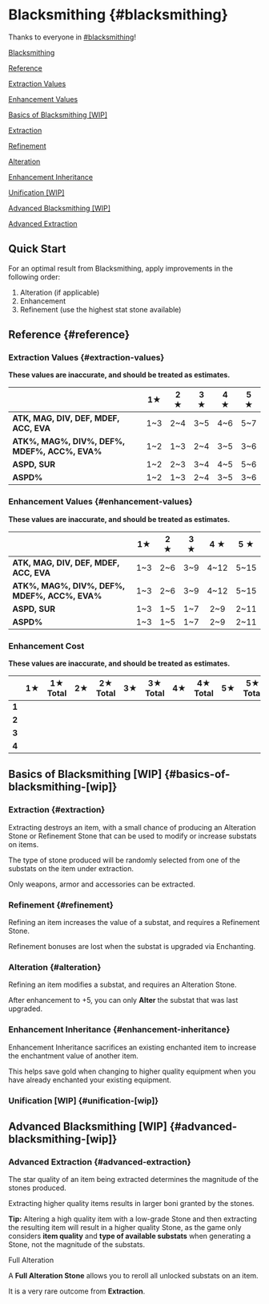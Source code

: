 # Blacksmithing {#blacksmithing}

Thanks to everyone in [\#blacksmithing](https://discord.com/channels/1296602475918524507/1306818982078054400)\!

[Blacksmithing](#blacksmithing)

[Reference](#reference)

[Extraction Values](#extraction-values)

[Enhancement Values](#enhancement-values)

[Basics of Blacksmithing \[WIP\]](#basics-of-blacksmithing-[wip])

[Extraction](#extraction)

[Refinement](#refinement)

[Alteration](#alteration)

[Enhancement Inheritance](#enhancement-inheritance)

[Unification \[WIP\]](#unification-[wip])

[Advanced Blacksmithing \[WIP\]](#advanced-blacksmithing-[wip])

[Advanced Extraction](#advanced-extraction)

## Quick Start

For an optimal result from Blacksmithing, apply improvements in the following order:

1. Alteration (if applicable)  
2. Enhancement  
3. Refinement (use the highest stat stone available)

## Reference {#reference}

### Extraction Values {#extraction-values}

**These values are inaccurate, and should be treated as estimates.**

|  | 1★  | 2 ★   | 3 ★  | 4 ★ | 5 ★ |
| :---- | :---: | :---: | :---: | :---: | :---: |
| **ATK, MAG, DIV, DEF, MDEF, ACC, EVA** | 1\~3 | 2\~4 | 3\~5 | 4\~6 | 5\~7 |
| **ATK%, MAG%, DIV%, DEF%, MDEF%, ACC%, EVA%** | 1\~2 | 1\~3 | 2\~4 | 3\~5 | 3\~6 |
| **ASPD, SUR** | 1\~2 | 2\~3 | 3\~4 | 4\~5 | 5\~6 |
| **ASPD%** | 1\~2 | 1\~3 | 2\~4 | 3\~5 | 3\~6 |

### Enhancement Values {#enhancement-values}

**These values are inaccurate, and should be treated as estimates.**

|  | 1★  | 2 ★   | 3 ★  | 4 ★ | 5 ★ |
| :---- | :---: | :---: | :---: | :---: | :---: |
| **ATK, MAG, DIV, DEF, MDEF, ACC, EVA** | 1\~3 | 2\~6 | 3\~9 | 4\~12 | 5\~15 |
| **ATK%, MAG%, DIV%, DEF%, MDEF%, ACC%, EVA%** | 1\~3 | 2\~6 | 3\~9 | 4\~12 | 5\~15 |
| **ASPD, SUR** | 1\~3 | 1\~5 | 1\~7 | 2\~9 | 2\~11 |
| **ASPD%** | 1\~3 | 1\~5 | 1\~7 | 2\~9 | 2\~11 |

### Enhancement Cost

**These values are inaccurate, and should be treated as estimates.**

|  | 1★ | 1★ Total  | 2★   | 2★  Total     | 3★   | 3★ Total  | 4★ | 4★ Total  | 5★ | 5★ Total  |
| :---- | :---: | :---: | :---: | :---: | :---: | :---: | :---: | :---: | :---: | :---: |
| **1** |  |  |  |  |  |  |  |  |  |  |
| **2** |  |  |  |  |  |  |  |  |  |  |
| **3** |  |  |  |  |  |  |  |  |  |  |
| **4** |  |  |  |  |  |  |  |  |  |  |

## 

## 

## Basics of Blacksmithing \[WIP\] {#basics-of-blacksmithing-[wip]}

### Extraction {#extraction}

Extracting destroys an item, with a small chance of producing an Alteration Stone or Refinement Stone that can be used to modify or increase substats on items.

The type of stone produced will be randomly selected from one of the substats on the item under extraction.

Only weapons, armor and accessories can be extracted.

### Refinement {#refinement}

Refining an item increases the value of a substat, and requires a Refinement Stone.

Refinement bonuses are lost when the substat is upgraded via Enchanting.

### Alteration {#alteration}

Refining an item modifies a substat, and requires an Alteration Stone.

After enhancement to \+5, you can only **Alter** the substat that was last upgraded.

### Enhancement Inheritance {#enhancement-inheritance}

Enhancement Inheritance sacrifices an existing enchanted item to increase the enchantment value of another item.

This helps save gold when changing to higher quality equipment when you have already enchanted your existing equipment.

### Unification \[WIP\] {#unification-[wip]}

## Advanced Blacksmithing \[WIP\] {#advanced-blacksmithing-[wip]}

### Advanced Extraction {#advanced-extraction}

The star quality of an item being extracted determines the magnitude of the stones produced. 

Extracting higher quality items results in larger boni granted by the stones.

**Tip:** Altering a high quality item with a low-grade Stone and then extracting the resulting item will result in a higher quality Stone, as the game only considers **item quality** and **type of available substats** when generating a Stone, not the magnitude of the substats.

Full Alteration

A **Full Alteration Stone** allows you to reroll all unlocked substats on an item.

It is a very rare outcome from **Extraction**.


